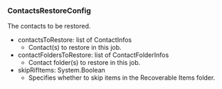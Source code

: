 ### ContactsRestoreConfig
The contacts to be restored.

- contactsToRestore: list of ContactInfos
  - Contact(s) to restore in this job.
- contactFoldersToRestore: list of ContactFolderInfos
  - Contact folder(s) to restore in this job.
- skipRifItems: System.Boolean
  - Specifies whether to skip items in the Recoverable Items folder.
